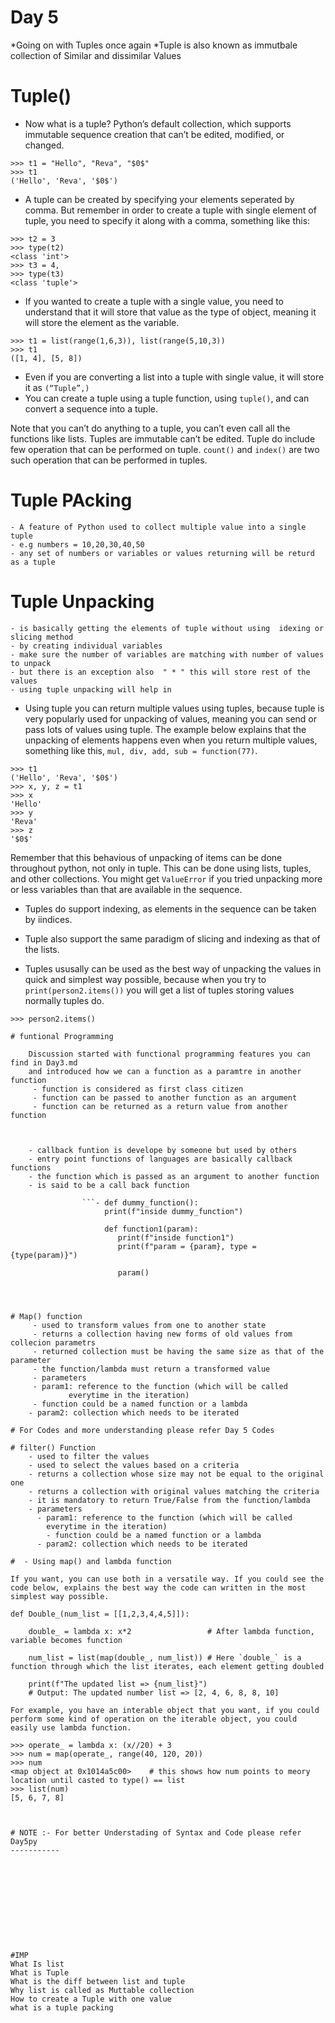 # Day 5

*Going on with Tuples once again 
*Tuple is also known as immutbale collection of Similar and dissimilar Values 

# Tuple()


* Now what is a tuple? Python’s default collection, which supports immutable sequence creation that can’t be
 edited, modified, or changed.
```
>>> t1 = "Hello", "Reva", "$0$"
>>> t1
('Hello', 'Reva', '$0$')
```
* A tuple can be created by specifying your elements seperated by comma. But remember in order to create a tuple with single element of tuple, you need to specify it along with a comma, something like this:
```
>>> t2 = 3
>>> type(t2)
<class 'int'>
>>> t3 = 4,
>>> type(t3)
<class 'tuple'>
```
* If you wanted to create a tuple with a single value, you need to understand that it will store that value as the type of object, meaning it will store the element as the variable.
```
>>> t1 = list(range(1,6,3)), list(range(5,10,3))
>>> t1
([1, 4], [5, 8])
```
* Even if you are converting a list into a tuple with single value, it will store it as `(“Tuple”,)`
* You can create a tuple using a tuple function, using `tuple()`, and can convert a sequence into a tuple. 

Note that you can’t do anything to a tuple, you can’t even call all the functions like lists. Tuples are immutable can’t be edited. Tuple do include few operation that can be performed on tuple. `count()` and `index()` are two such operation that can be performed in tuples.

# Tuple PAcking
    - A feature of Python used to collect multiple value into a single tuple 
    - e.g numbers = 10,20,30,40,50
    - any set of numbers or variables or values returning will be returd as a tuple
# Tuple Unpacking
    - is basically getting the elements of tuple without using  idexing or slicing method 
    - by creating individual variables 
    - make sure the number of variables are matching with number of values to unpack
    - but there is an exception also  " * " this will store rest of the values 
    - using tuple unpacking will help in 

* Using tuple you can return multiple values using tuples, because tuple is very popularly used for unpacking of values, meaning you can send or pass lots of values using tuple. The example below explains that the unpacking of elements happens even when you return multiple values, something like this, `mul, div, add, sub = function(77)`.
```
>>> t1
('Hello', 'Reva', '$0$')
>>> x, y, z = t1
>>> x
'Hello'
>>> y
'Reva'
>>> z
'$0$'
```
Remember that this behavious of unpacking of items can be done throughout python, not only in tuple. This can be done using lists, tuples, and other collections. You might get `ValueError` if you tried unpacking more or less variables than that are available in the sequence.

* Tuples do support indexing, as elements in the sequence can be taken by iindices.
* Tuple also support the same paradigm of slicing and indexing as that of the lists.

* Tuples ususally can be used as the best way of unpacking the values in quick and simplest way possible, because when you try to `print(person2.items())` you will get a list of tuples storing values normally tuples do.
```
>>> person2.items()

# funtional Programming

    Discussion started with functional programming features you can find in Day3.md
    and introduced how we can a function as a paramtre in another function 
     - function is considered as first class citizen
     - function can be passed to another function as an argument
     - function can be returned as a return value from another function



    - callback funtion is develope by someone but used by others
    - entry point functions of languages are basically callback functions 
    - the function which is passed as an argument to another function 
    - is said to be a call back function 

                ```- def dummy_function():
                     print(f"inside dummy_function")

                     def function1(param):
                        print(f"inside function1")
                        print(f"param = {param}, type = {type(param)}")

                        param()
                    



# Map() function
     - used to transform values from one to another state
     - returns a collection having new forms of old values from collecion parametrs 
     - returned collection must be having the same size as that of the parameter
     - the function/lambda must return a transformed value 
     - parameters
     - param1: reference to the function (which will be called 
             everytime in the iteration)
     - function could be a named function or a lambda
    - param2: collection which needs to be iterated    

# For Codes and more understanding please refer Day 5 Codes
    
# filter() Function 
    - used to filter the values
    - used to select the values based on a criteria
    - returns a collection whose size may not be equal to the original one
    - returns a collection with original values matching the criteria
    - it is mandatory to return True/False from the function/lambda
    - parameters
      - param1: reference to the function (which will be called 
        everytime in the iteration)
        - function could be a named function or a lambda
      - param2: collection which needs to be iterated

#  - Using map() and lambda function

If you want, you can use both in a versatile way. If you could see the code below, explains the best way the code can written in the most simplest way possible.

def Double_(num_list = [[1,2,3,4,4,5]]):
    
    double_ = lambda x: x*2                 # After lambda function, variable becomes function

    num_list = list(map(double_, num_list)) # Here `double_` is a function through which the list iterates, each element getting doubled

    print(f"The updated list => {num_list}") 
    # Output: The updated number list => [2, 4, 6, 8, 8, 10]

For example, you have an interable object that you want, if you could perform some kind of operation on the iterable object, you could easily use lambda function.

>>> operate_ = lambda x: (x//20) + 3
>>> num = map(operate_, range(40, 120, 20))
>>> num
<map object at 0x1014a5c00>    # this shows how num points to meory location until casted to type() == list
>>> list(num) 
[5, 6, 7, 8]
       


# NOTE :- For better Understading of Syntax and Code please refer Day5py
-----------











#IMP
What Is list 
What is Tuple 
What is the diff between list and tuple 
Why list is called as Muttable collection
How to create a Tuple with one value
what is a tuple packing 
